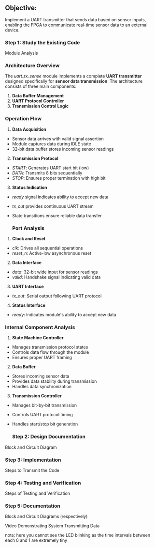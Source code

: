 ## Objective:
Implement a UART transmitter that sends data based on sensor inputs, enabling the FPGA to communicate real-time sensor data to an external device.
### Step 1: Study the Existing Code

Module Analysis

### Architecture Overview
The *uart_tx_sense* module implements a complete **UART transmitter** designed specifically for **sensor data transmission**. The architecture consists of three main components:
1. **Data Buffer Management**
2. **UART Protocol Controller**
3. **Transmission Control Logic**

### Operation Flow
1. **Data Acquisition**
- Sensor data arrives with valid signal assertion
- Module captures data during IDLE state
- 32-bit data buffer stores incoming sensor readings
2. **Transmission Protocol**
- *START*: Generates UART start bit (low)
- *DATA*: Transmits 8 bits sequentially
- *STOP*: Ensures proper termination with high bit
3. **Status Indication**
- *ready* signal indicates ability to accept new data
- *tx_out* provides continuous UART stream
- State transitions ensure reliable data transfer

  ### Port Analysis
1. **Clock and Reset**
- *clk*: Drives all sequential operations
- *reset_n*: Active-low asynchronous reset
2. **Data Interface**
- *data*: 32-bit wide input for sensor readings
- *valid*: Handshake signal indicating valid data
3. **UART Interface**
- *tx_out*: Serial output following UART protocol
4. **Status Interface**
- *ready*: Indicates module's ability to accept new data

### Internal Component Analysis
1. **State Machine Controller**
- Manages transmission protocol states
- Controls data flow through the module
- Ensures proper UART framing
2. **Data Buffer**
- Stores incoming sensor data
- Provides data stability during transmission
- Handles data synchronization
3. **Transmission Controller**
- Manages bit-by-bit transmission
- Controls UART protocol timing
- Handles start/stop bit generation

  ### Step 2: Design Documentation

Block and Circuit Diagram

### Step 3: Implementation
Steps to Transmit the Code


### Step 4: Testing and Verification
Steps of Testing and Verification

### Step 5: Documentation

Block and Circuit Diagrams (respectively)

Video Demonstrating System Transmitting Data

note: here you cannot see the LED blinking as the time intervals between each 0 and 1 are extremely tiny
